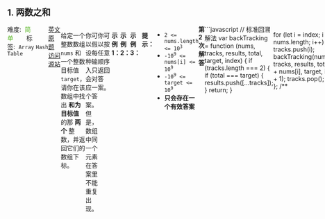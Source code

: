 <div style="font-size: 20px; margin-bottom: 15px; font-weight: bold;">1. 两数之和</div>
<div style="display: flex; font-size: 14px; justify-content: space-between;"><div><span style="margin-right: 30px;">难度:&nbsp;&nbsp;<label style="color: rgb(90, 183, 38);">简单</label></span><span style="margin-right: 30px;">标签:&nbsp;&nbsp;<code>Array</code>&nbsp;<code>Hash Table</code></span></div><div><span style="margin-right: 15px;"><a href="https://leetcode.com/problems/two-sum/">英文原题</a></span><span><a href="https://leetcode-cn.com/problems/two-sum/">访问源站</a></span></div>
<hr style="height: 1px; margin: 1em 0px;" />
<p>给定一个整数数组 <code>nums</code> 和一个整数目标值 <code>target</code>，请你在该数组中找出 <strong>和为目标值</strong> 的那 <strong>两个</strong> 整数，并返回它们的数组下标。</p>

<p>你可以假设每种输入只会对应一个答案。但是，数组中同一个元素在答案里不能重复出现。</p>

<p>你可以按任意顺序返回答案。</p>

<p> </p>

<p><strong>示例 1：</strong></p>

<pre>
<strong>输入：</strong>nums = [2,7,11,15], target = 9
<strong>输出：</strong>[0,1]
<strong>解释：</strong>因为 nums[0] + nums[1] == 9 ，返回 [0, 1] 。
</pre>

<p><strong>示例 2：</strong></p>

<pre>
<strong>输入：</strong>nums = [3,2,4], target = 6
<strong>输出：</strong>[1,2]
</pre>

<p><strong>示例 3：</strong></p>

<pre>
<strong>输入：</strong>nums = [3,3], target = 6
<strong>输出：</strong>[0,1]
</pre>

<p> </p>

<p><strong>提示：</strong></p>

<ul>
	<li><code>2 &lt;= nums.length &lt;= 10<sup>3</sup></code></li>
	<li><code>-10<sup>9</sup> &lt;= nums[i] &lt;= 10<sup>9</sup></code></li>
	<li><code>-10<sup>9</sup> &lt;= target &lt;= 10<sup>9</sup></code></li>
	<li><strong>只会存在一个有效答案</strong></li>
</ul>

<hr style="height: 1px; margin: 1em 0px;" />
<strong>第2次解答</strong>
```javascript
// 标准回溯解法
var backTracking = function (nums, tracks, results, total, target, index) {
  if (tracks.length === 2) {
    if (total === target) {
      results.push([...tracks]);
    }
    return;
  }

  for (let i = index; i < nums.length; i++) {
    tracks.push(i);
    backTracking(nums, tracks, results, total + nums[i], target, i + 1);
    tracks.pop();
  }
};
/**
 * @param {number[]} nums
 * @param {number} target
 * @return {number[]}
 */
var twoSum_01 = function (nums, target) {
  let results = [];
  let tracks = [];
  backTracking(nums, tracks, results, 0, target, 0);
  return results[0];
};

/**
 * @param {number[]} nums
 * @param {number} target
 * @return {number[]}
 */
var twoSum = function (nums, target) {
  let hashMap = {};
  for (let i = 0; i < nums.length; i++) {
    if (hashMap[target - nums[i]] !== undefined) {
      return [hashMap[target - nums[i]], i];
    } else hashMap[nums[i]] = i;
  }
};

```
<hr style="height: 1px; margin: 1em 0px;" />
<strong>第1次解答</strong>
```javascript
/**
 * @param {number[]} nums
 * @param {number} target
 * @return {number[]}
 * @description 和上一个方案类似，采用 Map 提高查找效率。
 */
var twoSum = function (nums, target) {
    // 使用 tempArr[diff] 来判断当前 nums 数组是否存在这个元素。
    const tempMap = new Map();
  
    for (let i = 0; i < nums.length; i++) {
      const diff = target - nums[i];
      // 如果此时 tempArr[diff] 存在，则证明之前的 `i` 的值为 diff。
      if (tempMap.get(diff) !== undefined) {
        return [tempMap.get(diff), i];
      }
      // 第 i 个元素即为 diff 值
      tempMap.set(nums[i], i);
    }
  };
  
```